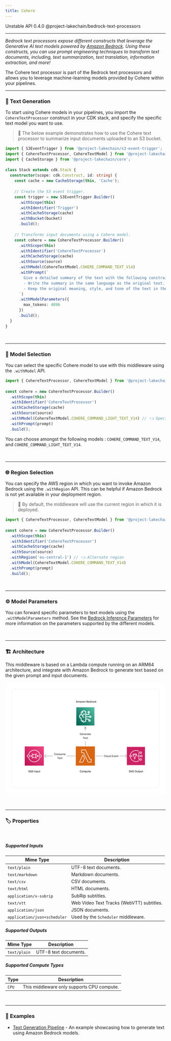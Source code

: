 ```yaml
---
title: Cohere
---
```


<span title="Label: Pro" data-view-component="true" class="Label Label--api text-uppercase">
  Unstable API
</span>
<span title="Label: Pro" data-view-component="true" class="Label Label--version text-uppercase">
  0.4.0
</span>
<span title="Label: Pro" data-view-component="true" class="Label Label--package">
  @project-lakechain/bedrock-text-processors
</span>
<br>

---

*Bedrock text processors expose different constructs that leverage the Generative AI text models powered by [Amazon Bedrock](https://docs.aws.amazon.com/bedrock/latest/userguide/what-is-bedrock.html). Using these constructs, you can use prompt engineering techniques to transform text documents, including, text summarization, text translation, information extraction, and more!*

The Cohere text processor is part of the Bedrock text processors and allows you to leverage machine-learning models provided by Cohere within your pipelines.

---

### 🤖 Text Generation

To start using Cohere models in your pipelines, you import the `CohereTextProcessor` construct in your CDK stack, and specify the specific text model you want to use.

> 💁 The below example demonstrates how to use the Cohere text processor to summarize input documents uploaded to an S3 bucket.

```typescript
import { S3EventTrigger } from '@project-lakechain/s3-event-trigger';
import { CohereTextProcessor, CohereTextModel } from '@project-lakechain/bedrock-text-processors';
import { CacheStorage } from '@project-lakechain/core';

class Stack extends cdk.Stack {
  constructor(scope: cdk.Construct, id: string) {
    const cache = new CacheStorage(this, 'Cache');

    // Create the S3 event trigger.
    const trigger = new S3EventTrigger.Builder()
      .withScope(this)
      .withIdentifier('Trigger')
      .withCacheStorage(cache)
      .withBucket(bucket)
      .build();

    // Transforms input documents using a Cohere model.
    const cohere = new CohereTextProcessor.Builder()
      .withScope(this)
      .withIdentifier('CohereTextProcessor')
      .withCacheStorage(cache)
      .withSource(source)
      .withModel(CohereTextModel.COHERE_COMMAND_TEXT_V14)
      .withPrompt(`
        Give a detailed summary of the text with the following constraints:
        - Write the summary in the same language as the original text.
        - Keep the original meaning, style, and tone of the text in the summary.
      `)
      .withModelParameters({
        max_tokens: 4096
      })
      .build();
  }
}
```

<br>

---

### 🤖 Model Selection

You can select the specific Cohere model to use with this middleware using the `.withModel` API.

```typescript
import { CohereTextProcessor, CohereTextModel } from '@project-lakechain/bedrock-text-processors';

const cohere = new CohereTextProcessor.Builder()
  .withScope(this)
  .withIdentifier('CohereTextProcessor')
  .withCacheStorage(cache)
  .withSource(source)
  .withModel(CohereTextModel.COHERE_COMMAND_LIGHT_TEXT_V14) // 👈 Specify a model
  .withPrompt(prompt)
  .build();
```

You can choose amongst the following models : `COHERE_COMMAND_TEXT_V14`, and `COHERE_COMMAND_LIGHT_TEXT_V14`.

<br>

---

### 🌐 Region Selection

You can specify the AWS region in which you want to invoke Amazon Bedrock using the `.withRegion` API. This can be helpful if Amazon Bedrock is not yet available in your deployment region.

> 💁 By default, the middleware will use the current region in which it is deployed.

```typescript
import { CohereTextProcessor, CohereTextModel } from '@project-lakechain/bedrock-text-processors';

const cohere = new CohereTextProcessor.Builder()
  .withScope(this)
  .withIdentifier('CohereTextProcessor')
  .withCacheStorage(cache)
  .withSource(source)
  .withRegion('eu-central-1') // 👈 Alternate region
  .withModel(CohereTextModel.COHERE_COMMAND_TEXT_V14)
  .withPrompt(prompt)
  .build();
```

<br>

---

### ⚙️ Model Parameters

You can forward specific parameters to text models using the `.withModelParameters` method. See the [Bedrock Inference Parameters](https://docs.aws.amazon.com/bedrock/latest/userguide/model-parameters.html) for more information on the parameters supported by the different models.

<br>

---

### 🏗️ Architecture

This middleware is based on a Lambda compute running on an ARM64 architecture, and integrate with Amazon Bedrock to generate text based on the given prompt and input documents.

![Architecture](../../../assets/bedrock-text-generators-architecture.png)

<br>

---

### 🏷️ Properties

<br>

##### Supported Inputs

|  Mime Type  | Description |
| ----------- | ----------- |
| `text/plain` | UTF-8 text documents. |
| `text/markdown` | Markdown documents. |
| `text/csv` | CSV documents. |
| `text/html` | HTML documents. |
| `application/x-subrip` | SubRip subtitles. |
| `text/vtt` | Web Video Text Tracks (WebVTT) subtitles. |
| `application/json` | JSON documents. |
| `application/json+scheduler` | Used by the `Scheduler` middleware. |

##### Supported Outputs

|  Mime Type  | Description |
| ----------- | ----------- |
| `text/plain` | UTF-8 text documents. |

##### Supported Compute Types

| Type  | Description |
| ----- | ----------- |
| `CPU` | This middleware only supports CPU compute. |

<br>

---

### 📖 Examples

- [Text Generation Pipeline](https://github.com/awslabs/project-lakechain/tree/main/examples/simple-pipelines/text-generation-pipeline) - An example showcasing how to generate text using Amazon Bedrock models.
